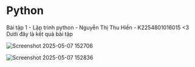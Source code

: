 # Python
Bài tập 1 - Lập trình python - Nguyễn Thị Thu Hiền - K2254801016015
<3 Dưới đây là kết quả bài tập

![Screenshot 2025-05-07 152706](https://github.com/user-attachments/assets/c921d994-bb12-42d2-8556-d0327ca385d1)

![Screenshot 2025-05-07 152836](https://github.com/user-attachments/assets/a5fbbdd8-13a1-46bf-99aa-1a4fdaa28e31)
